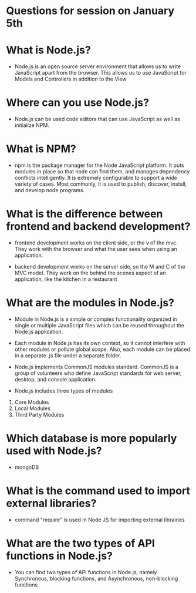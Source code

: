 # Questions for session on January 5th

# What is Node.js?

- Node.js is an open source server environment that allows us to write JavaScript apart from the browser. This allows us to use JavaScript for Models and Controllers in addition to the View

# Where can you use Node.js?

- Node.js can be used code editors that can use JavaScript as well as initialize NPM.

# What is NPM?

- npm is the package manager for the Node JavaScript platform. It puts modules in place so that node can find them, and manages dependency conflicts intelligently. It is extremely configurable to support a wide variety of cases. Most commonly, it is used to publish, discover, install, and develop node programs.

# What is the difference between frontend and backend development?

- frontend development works on the client side, or the v of the mvc. They work with the browser and what the user sees when using an application.

- backend development works on the server side, so the M and C of the MVC model. They work on the behind the scenes aspect of an application, like the kitchen in a restaurant

# What are the modules in Node.js?

- Module in Node.js is a simple or complex functionality organized in single or multiple JavaScript files which can be reused throughout the Node.js application.

- Each module in Node.js has its own context, so it cannot interfere with other modules or pollute global scope. Also, each module can be placed in a separate .js file under a separate folder.

- Node.js implements CommonJS modules standard. CommonJS is a group of volunteers who define JavaScript standards for web server, desktop, and console application.

- Node.js includes three types of modules

1. Core Modules
2. Local Modules
3. Third Party Modules

# Which database is more popularly used with Node.js?

- mongoDB

# What is the command used to import external libraries?

- command "require" is used in Node JS for importing external librairies

# What are the two types of API functions in Node.js?

- You can find two types of API functions in Node.js, namely Synchronous, blocking functions, and Asynchronous, non-blocking functions
